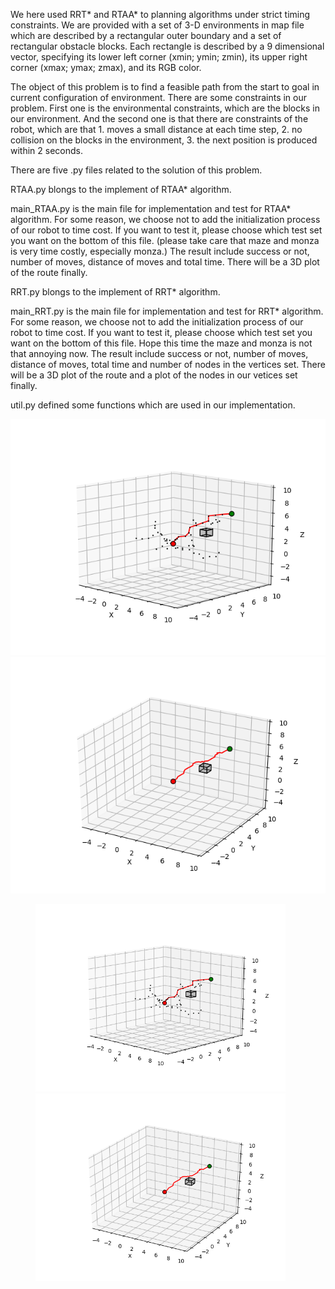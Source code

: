 We here used RRT* and RTAA* to planning algorithms under strict timing constraints. We are provided with a set of 3-D environments in map file which are described by a rectangular outer boundary and a set of rectangular obstacle blocks. Each rectangle is described by a 9 dimensional vector, specifying its lower left corner (xmin; ymin; zmin), its upper right corner (xmax; ymax; zmax), and its RGB color.

The object of this problem is to find a feasible path from the start to goal in current configuration of environment. There are some constraints in our problem. First one is the environmental constraints, which are the blocks in our environment. And the second one is that there are constraints of the robot, which are that 1. moves a small distance at each time step, 2. no collision on the blocks in the environment, 3. the next position is produced within 2 seconds.

There are five .py files related to the solution of this problem.

RTAA.py blongs to the implement of RTAA* algorithm.

main_RTAA.py is the main file for implementation and test for RTAA* algorithm.
For some reason, we choose not to add the initialization process of our robot to time cost. 
If you want to test it, please choose which test set you want on the bottom of this file.
(please take care that maze and monza is very time costly, especially monza.)
The result include success or not, number of moves, distance of moves and total time.
There will be a 3D plot of the route finally.

RRT.py blongs to the implement of RRT* algorithm.

main_RRT.py is the main file for implementation and test for RRT* algorithm.
For some reason, we choose not to add the initialization process of our robot to time cost. 
If you want to test it, please choose which test set you want on the bottom of this file. Hope this time the maze and monza is not that annoying now.
The result include success or not, number of moves, distance of moves, total time and number of nodes in the vertices set.
There will be a 3D plot of the route and a plot of the nodes in our vetices set finally.

util.py defined some functions which are used in our implementation.

![image](results/RRT_cube.png)![image](results/RTAA_cube.png)

<figure class="half">
    <img src="results/RRT_cube.png", width = '400'/>
    <img src="results/RTAA_cube.png", width = '400'/>
</figure>
